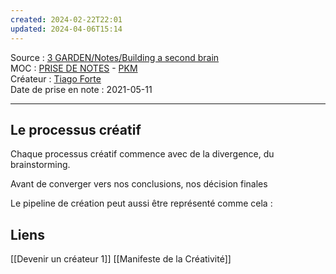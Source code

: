 ```yaml
---
created: 2024-02-22T22:01
updated: 2024-04-06T15:14
---
```

Source : [3 GARDEN/Notes/Building a second brain](https://notes.eliottmeunier.com/3+GARDEN/Notes/Building+a+second+brain)  
MOC : [PRISE DE NOTES](https://notes.eliottmeunier.com/3+GARDEN/Notes/PRISE+DE+NOTES) - [PKM](https://notes.eliottmeunier.com/3+GARDEN/Notes/PKM)  
Créateur : [Tiago Forte](https://notes.eliottmeunier.com/Tiago+Forte)  
Date de prise en note : 2021-05-11

---

## Le processus créatif

Chaque processus créatif commence avec de la divergence, du brainstorming.  

Avant de converger vers nos conclusions, nos décision finales  

Le pipeline de création peut aussi être représenté comme cela :

## Liens

[[Devenir un créateur 1]]
[[Manifeste de la Créativité]]